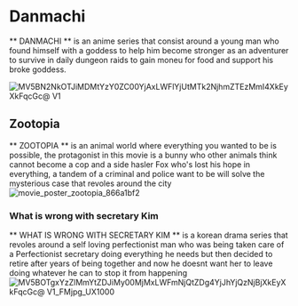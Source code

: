 # Danmachi 
** DANMACHI ** is an anime series that consist around a young man who found himself with a goddess to help him become stronger as an adventurer to survive in daily dungeon raids to gain moneu for food and support his broke goddess.

![MV5BN2NkOTJiMDMtYzY0ZC00YjAxLWFlYjUtMTk2NjhmZTEzMmI4XkEyXkFqcGc@ _V1_](https://github.com/user-attachments/assets/4e8dccfb-0bf9-418b-b9be-861d324b5b2e)

## Zootopia 
** ZOOTOPIA ** is an animal world where everything you wanted to be is possible, the protagonist in this movie is a bunny who other animals think cannot become a cop and a side hasler Fox who's lost his hope in everything, a tandem of a criminal and police want to be will solve the mysterious case that revoles around the city
![movie_poster_zootopia_866a1bf2](https://github.com/user-attachments/assets/451c3537-9b01-4f22-84bd-d140b20c5b77)

### What is wrong with secretary Kim
** WHAT IS WRONG WITH SECRETARY KIM ** is a korean drama series that revoles around a self loving perfectionist man who was being taken care of a Perfectionist secretary doing everything he needs but then decided to retire after years of being together and now he doesnt want her to leave doing whatever he can to stop it from happening
![MV5BOTgxYzZlMmYtZDJiMy00MjMxLWFmNjQtZDg4YjJhYjQzNjBjXkEyXkFqcGc@ _V1_FMjpg_UX1000_](https://github.com/user-attachments/assets/41c44519-ae2f-4add-8890-7e1743f5d7e2)
